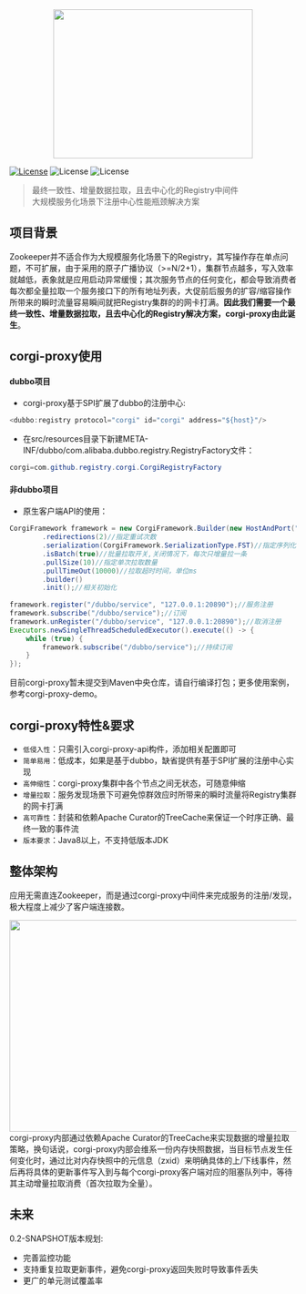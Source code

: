 <div align=center><img width="350" height="262" src="https://github.com/gaoxianglong/corgi-proxy/blob/master/resources/imgs/corgi-logo.jpeg"/></div>

[![License](https://img.shields.io/badge/license-Apache%202-4EB1BA.svg)](https://www.apache.org/licenses/LICENSE-2.0.html) ![License](https://img.shields.io/badge/build-passing-brightgreen.svg) ![License](https://img.shields.io/badge/version-0.1--SNAPSHOT-blue.svg)
> 最终一致性、增量数据拉取，且去中心化的Registry中间件<br/>
> 大规模服务化场景下注册中心性能瓶颈解决方案<br/>
## 项目背景
Zookeeper并不适合作为大规模服务化场景下的Registry，其写操作存在单点问题，不可扩展，由于采用的原子广播协议（>=N/2+1），集群节点越多，写入效率就越低，表象就是应用启动异常缓慢；其次服务节点的任何变化，都会导致消费者每次都全量拉取一个服务接口下的所有地址列表，大促前后服务的扩容/缩容操作所带来的瞬时流量容易瞬间就把Registry集群的的网卡打满。**因此我们需要一个最终一致性、增量数据拉取，且去中心化的Registry解决方案，corgi-proxy由此诞生**。

## corgi-proxy使用
#### dubbo项目
- corgi-proxy基于SPI扩展了dubbo的注册中心:
```java
<dubbo:registry protocol="corgi" id="corgi" address="${host}"/>
```
- 在src/resources目录下新建META-INF/dubbo/com.alibaba.dubbo.registry.RegistryFactory文件：
```java
corgi=com.github.registry.corgi.CorgiRegistryFactory
```
#### 非dubbo项目
- 原生客户端API的使用：
```java
CorgiFramework framework = new CorgiFramework.Builder(new HostAndPort("127.0.0.1", 9376))//绑定host和port
        .redirections(2)//指定重试次数
        .serialization(CorgiFramework.SerializationType.FST)//指定序列化协议
        .isBatch(true)//批量拉取开关,关闭情况下，每次只增量拉一条
        .pullSize(10)//指定单次拉取数量
        .pullTimeOut(10000)//拉取超时时间，单位ms
        .builder()
        .init();//相关初始化
        
framework.register("/dubbo/service", "127.0.0.1:20890");//服务注册
framework.subscribe("/dubbo/service");//订阅
framework.unRegister("/dubbo/service", "127.0.0.1:20890");//取消注册
Executors.newSingleThreadScheduledExecutor().execute(() -> {
    while (true) {
        framework.subscribe("/dubbo/service");//持续订阅
    }
});
```
目前corgi-proxy暂未提交到Maven中央仓库，请自行编译打包；更多使用案例，参考corgi-proxy-demo。

## corgi-proxy特性&要求
- `低侵入性`：只需引入corgi-proxy-api构件，添加相关配置即可
- `简单易用`：低成本，如果是基于dubbo，缺省提供有基于SPI扩展的注册中心实现
- `高伸缩性`：corgi-proxy集群中各个节点之间无状态，可随意伸缩
- `增量拉取`：服务发现场景下可避免惊群效应时所带来的瞬时流量将Registry集群的网卡打满
- `高可靠性`：封装和依赖Apache Curator的TreeCache来保证一个时序正确、最终一致的事件流
- `版本要求`：Java8以上，不支持低版本JDK

## 整体架构
应用无需直连Zookeeper，而是通过corgi-proxy中间件来完成服务的注册/发现，极大程度上减少了客户端连接数。
<div align=center><img width="550" height="372" src="https://github.com/gaoxianglong/corgi-proxy/blob/master/resources/imgs/architecture.jpeg"/></div>
corgi-proxy内部通过依赖Apache Curator的TreeCache来实现数据的增量拉取策略，换句话说，corgi-proxy内部会维系一份内存快照数据，当目标节点发生任何变化时，通过比对内存快照中的元信息（zxid）来明确具体的上/下线事件，然后再将具体的更新事件写入到与每个corgi-proxy客户端对应的阻塞队列中，等待其主动增量拉取消费（首次拉取为全量）。

## 未来
0.2-SNAPSHOT版本规划:
- 完善监控功能
- 支持重复拉取更新事件，避免corgi-proxy返回失败时导致事件丢失
- 更广的单元测试覆盖率